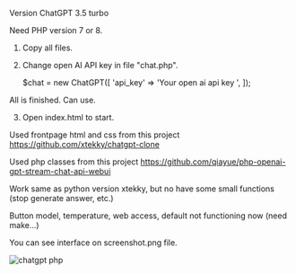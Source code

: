 Version ChatGPT 3.5 turbo

Need PHP version 7 or 8.

1) Copy all files. 
2) Change open AI API key in file "chat.php". 
 
   $chat = new ChatGPT([
   'api_key' => 'Your open ai api key ',
]);

All is finished. Can use.


3) Open index.html to start.


Used frontpage html and css from this project
https://github.com/xtekky/chatgpt-clone


Used php classes from this project
https://github.com/qiayue/php-openai-gpt-stream-chat-api-webui


Work same as python version xtekky, but no have some small functions (stop generate answer, etc.)

Button model, temperature, web access, default not functioning now (need make...)

You can see interface on screenshot.png file.

<img src="https:://github.com/alexsky177/chatgpt/blob/main/screen_light.jpg?raw=true" alt="chatgpt php"/>
